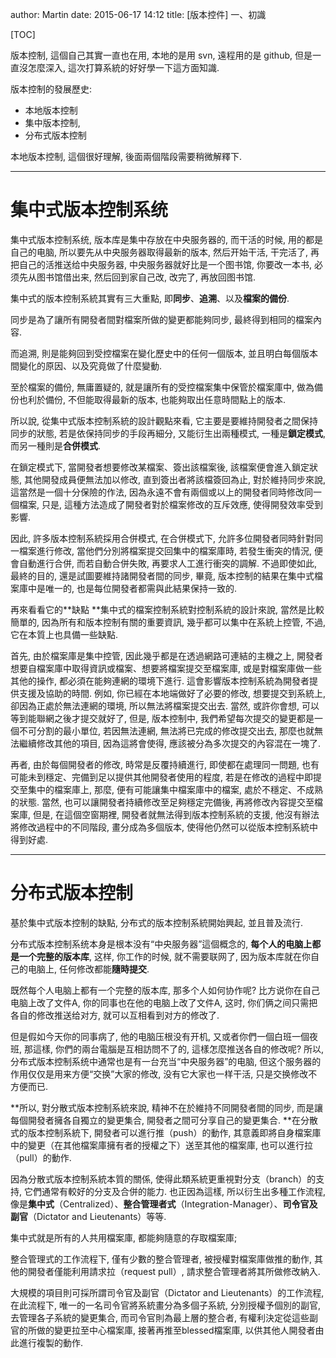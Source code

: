 author: Martin
date: 2015-06-17 14:12
title: [版本控件] 一、初識

[TOC]

版本控制, 這個自己其實一直也在用, 本地的是用 svn, 遠程用的是 github, 但是一直沒怎麼深入, 這次打算系統的好好學一下這方面知識.

版本控制的發展歷史:

- 本地版本控制
- 集中版本控制,
- 分布式版本控制

本地版本控制, 這個很好理解, 後面兩個階段需要稍微解釋下.

* * *

# 集中式版本控制系统

集中式版本控制系统, 版本库是集中存放在中央服务器的, 而干活的时候, 用的都是自己的电脑, 所以要先从中央服务器取得最新的版本, 然后开始干活, 干完活了, 再把自己的活推送给中央服务器, 中央服务器就好比是一个图书馆, 你要改一本书, 必须先从图书馆借出来, 然后回到家自己改, 改完了, 再放回图书馆.

集中式的版本控制系統其實有三大重點, 即**同步**、**追溯**、以及**檔案的備份**.

同步是為了讓所有開發者間對檔案所做的變更都能夠同步, 最終得到相同的檔案內容.

而追溯, 則是能夠回到受控檔案在變化歷史中的任何一個版本, 並且明白每個版本間變化的原因、以及究竟做了什麼變動.

至於檔案的備份, 無庸置疑的, 就是讓所有的受控檔案集中保管於檔案庫中, 做為備份也利於備份, 不但能取得最新的版本, 也能夠取出任意時間點上的版本.

所以說, 從集中式版本控制系統的設計觀點來看, 它主要是要維持開發者之間保持同步的狀態, 若是依保持同步的手段再細分, 又能衍生出兩種模式, 一種是**鎖定模式**, 而另一種則是**合併模式**.

在鎖定模式下, 當開發者想要修改某檔案、簽出該檔案後, 該檔案便會進入鎖定狀態, 其他開發成員便無法加以修改, 直到簽出者將該檔簽回為止, 對於維持同步來說, 這當然是一個十分保險的作法, 因為永遠不會有兩個或以上的開發者同時修改同一個檔案, 只是, 這種方法造成了開發者對於檔案修改的互斥效應, 使得開發效率受到影響.

因此, 許多版本控制系統採用合併模式, 在合併模式下, 允許多位開發者同時針對同一檔案進行修改, 當他們分別將檔案提交回集中的檔案庫時, 若發生衝突的情況, 便會自動進行合併, 而若自動合併失敗, 再要求人工進行衝突的調解. 不過即使如此, 最終的目的, 還是試圖要維持諸開發者間的同步, 畢竟, 版本控制的結果在集中式檔案庫中是唯一的, 也是每位開發者都需與此結果保持一致的.

再來看看它的**缺點
**集中式的檔案控制系統對控制系統的設計來說, 當然是比較簡單的, 因為所有和版本控制有關的重要資訊, 幾乎都可以集中在系統上控管, 不過, 它在本質上也具備一些缺點.

首先, 由於檔案庫是集中控管, 因此幾乎都是在透過網路可連結的主機之上, 開發者想要自檔案庫中取得資訊或檔案、想要將檔案提交至檔案庫, 或是對檔案庫做一些其他的操作, 都必須在能夠連網的環境下進行.
這會影響版本控制系統為開發者提供支援及協助的時間. 例如, 你已經在本地端做好了必要的修改, 想要提交到系統上, 卻因為正處於無法連網的環境, 所以無法將檔案提交出去.
當然, 或許你會想, 可以等到能聯網之後才提交就好了, 但是, 版本控制中, 我們希望每次提交的變更都是一個不可分割的最小單位, 若因無法連網, 無法將已完成的修改提交出去, 那麼也就無法繼續修改其他的項目, 因為這將會使得, 應該被分為多次提交的內容混在一塊了.

再者, 由於每個開發者的修改, 時常是反覆持續進行, 即使都在處理同一問題, 也有可能未到穩定、完備到足以提供其他開發者使用的程度, 若是在修改的過程中即提交至集中的檔案庫上, 那麼, 便有可能讓集中檔案庫中的檔案, 處於不穩定、不成熟的狀態. 當然, 也可以讓開發者持續修改至足夠穩定完備後, 再將修改內容提交至檔案庫, 但是, 在這個空窗期裡, 開發者就無法得到版本控制系統的支援, 他沒有辦法將修改過程中的不同階段, 畫分成為多個版本, 使得他仍然可以從版本控制系統中得到好處.

* * *

# 分布式版本控制

基於集中式版本控制的缺點, 分布式的版本控制系統開始興起, 並且普及流行.

分布式版本控制系统本身是根本没有“中央服务器”這個概念的, **每个人的电脑上都是一个完整的版本库**, 这样, 你工作的时候, 就不需要联网了, 因为版本库就在你自己的电脑上, 任何修改都能**隨時提交**.

既然每个人电脑上都有一个完整的版本库, 那多个人如何协作呢?
比方说你在自己电脑上改了文件A, 你的同事也在他的电脑上改了文件A, 这时, 你们俩之间只需把各自的修改推送给对方, 就可以互相看到对方的修改了.

但是假如今天你的同事病了, 他的电脑压根没有开机, 又或者你們一個白班一個夜班, 那這樣, 你們的兩台電腦是互相訪問不了的, 這樣怎麼推送各自的修改呢? 所以, 分布式版本控制系统中通常也是有一台充当“中央服务器”的电脑, 但这个服务器的作用仅仅是用来方便“交换”大家的修改, 没有它大家也一样干活, 只是交换修改不方便而已.

**所以, 對分散式版本控制系統來說, 精神不在於維持不同開發者間的同步, 而是讓每個開發者擁各自獨立的變更集合, 開發者之間可分享自己的變更集合.
**在分散式的版本控制系統下, 開發者可以進行推（push）的動作, 其意義即將自身檔案庫中的變更（在其他檔案庫擁有者的授權之下）送至其他的檔案庫, 也可以進行拉（pull）的動作.

因為分散式版本控制系統本質的關係, 使得此類系統更重視對分支（branch）的支持, 它們通常有較好的分支及合併的能力.
也正因為這樣, 所以衍生出多種工作流程, 像是**集中式**（Centralized）、**整合管理者式**（Integration-Manager）、**司令官及副官**（Dictator and Lieutenants）等等.

集中式就是所有的人共用檔案庫, 都能夠隨意的存取檔案庫;

整合管理式的工作流程下, 僅有少數的整合管理者, 被授權對檔案庫做推的動作, 其他的開發者僅能利用請求拉（request pull）, 請求整合管理者將其所做修改納入.

大規模的項目則可採所謂司令官及副官（Dictator and Lieutenants）的工作流程, 在此流程下, 唯一的一名司令官將系統畫分為多個子系統, 分別授權予個別的副官, 去管理各子系統的變更集合, 而司令官則為最上層的整合者, 有權利決定從這些副官的所做的變更拉至中心檔案庫, 接著再推至blessed檔案庫, 以供其他人開發者由此進行複製的動作.
